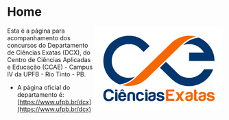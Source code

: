 # Home 

<img src="images/dcx.png" alt="Logo do DCX" width="300" align="right">

Esta é a página para acompanhamento dos concursos do Departamento de Ciências Exatas (DCX), do Centro de Ciências Aplicadas e Educação (CCAE) - Campus IV da UPFB - Rio Tinto - PB.

- A página oficial do departamento é: [https://www.ufpb.br/dcx](https://www.ufpb.br/dcx)



